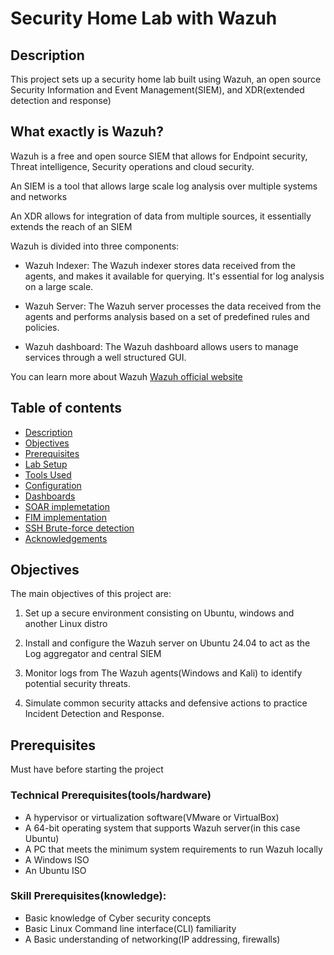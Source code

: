 # Security Home Lab with Wazuh

## Description

This project sets up a security home lab built using Wazuh, an open source Security Information and Event Management(SIEM), and XDR(extended detection and response)

## What exactly is Wazuh?

Wazuh is a free and open source SIEM that allows for Endpoint security, Threat intelligence, Security operations and cloud security.

An SIEM is a tool that allows large scale log analysis over multiple systems and networks 

An XDR allows for integration of data from multiple sources, it essentially extends the reach of an SIEM

Wazuh is divided into three components:

- Wazuh Indexer: The  Wazuh indexer stores data received from the agents, and makes it available for querying. It's essential for log analysis on a large scale.

- Wazuh Server: The Wazuh server processes the data received from the agents and performs analysis based on a set of predefined rules and policies.

- Wazuh dashboard: The Wazuh dashboard allows users to manage services through a well structured GUI.

You can learn more about Wazuh [Wazuh official website](https://wazuh.com)

## Table of contents

- [Description](#description)
- [Objectives](#objectives)
- [Prerequisites](#prerequisites)
- [Lab Setup](#lab-setup)
- [Tools Used](#tools-used)
- [Configuration](https://github.com/obah2008/Wazuh-Security-lab/tree/main/docs)
- [Dashboards](https://github.com/obah2008/Wazuh-Security-lab/blob/main/docs/Creating%20Dashboards.md)
- [SOAR implemetation]()
- [FIM implementation](https://github.com/obah2008/Wazuh-Security-lab/tree/main/fim_implementation)
- [SSH Brute-force detection]()
- [Acknowledgements](#acknowledgements)


## Objectives 

The main objectives of this project are:

1. Set up a secure environment consisting on Ubuntu, windows and another Linux distro 

2. Install and configure the Wazuh server on Ubuntu 24.04 to act as the Log aggregator and central SIEM

3. Monitor logs from The Wazuh agents(Windows and Kali) to identify potential security threats.

4. Simulate common security attacks and defensive actions to practice Incident Detection and Response.


## Prerequisites 


Must have before starting the project

### Technical Prerequisites(tools/hardware)

- A hypervisor or virtualization software(VMware or VirtualBox)
- A 64-bit operating system that supports Wazuh server(in this case Ubuntu)
- A PC that meets the minimum system requirements to run Wazuh locally
- A Windows ISO
- An Ubuntu ISO

### Skill Prerequisites(knowledge):

 - Basic knowledge of Cyber security concepts 
 - Basic Linux Command line interface(CLI) familiarity 
 - A Basic understanding of networking(IP addressing, firewalls)


